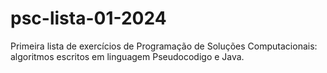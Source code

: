 # psc-lista-01-2024
Primeira lista de exercícios de Programação de Soluções Computacionais: algoritmos escritos em linguagem Pseudocodigo e Java.

